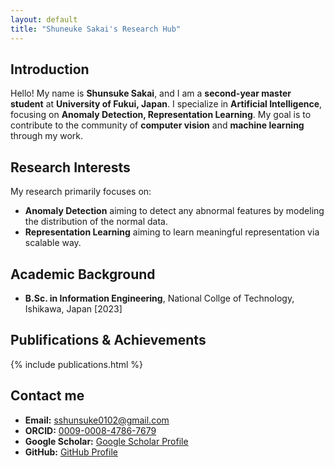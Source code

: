 ```yaml
---
layout: default
title: "Shuneuke Sakai's Research Hub"
---
```


## Introduction
Hello! My name is **Shunsuke Sakai**, and I am a **second-year master student** at **University of Fukui, Japan**.
I specialize in **Artificial Intelligence**, focusing on **Anomaly Detection, Representation Learning**.
My goal is to contribute to the community of **computer vision** and **machine learning** through my work. 

## Research Interests
My research primarily focuses on:
- **Anomaly Detection** aiming to detect any abnormal features by modeling the distribution of the normal data.
- **Representation Learning** aiming to learn meaningful representation via scalable way. 

## Academic Background
- **B.Sc. in Information Engineering**, National Collge of Technology, Ishikawa, Japan [2023]  

## Publifications & Achievements
{% include publications.html %}

## Contact me 
- **Email:** sshunsuke0102@gmail.com 
- **ORCID:** [0009-0008-4786-7679](https://orcid.org/0009-0008-4786-7679)  
- **Google Scholar:** [Google Scholar Profile](https://scholar.google.com/citations?hl=en&user=mSDQkjMAAAAJ)  
- **GitHub:** [GitHub Profile](https://github.com/SkyShunsuke) 